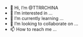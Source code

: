 - 👋 Hi, I’m @TTRRCHINA
- 👀 I’m interested in ...
- 🌱 I’m currently learning ...
- 💞️ I’m looking to collaborate on ...
- 📫 How to reach me ...

<!---
TTRRCHINA/TTRRCHINA is a ✨ special ✨ repository because its `README.md` (this file) appears on your GitHub profile.
You can click the Preview link to take a look at your changes.
--->

